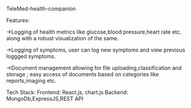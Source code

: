 TeleMed-health-companion

Features:

->Logging of health metrics like glucose,blood pressure,heart rate etc. along with a robust visualization of the same.

->Logging of symptoms, user can log new symptoms and view previous loggged symptoms.

->Document management allowing for file uploading,classification and storage ; easy access of documents based on categories like reports,imaging etc.

Tech Stack:
Frontend: React.js, chart.js
Backend: MongoDb,ExpressJS,REST API

